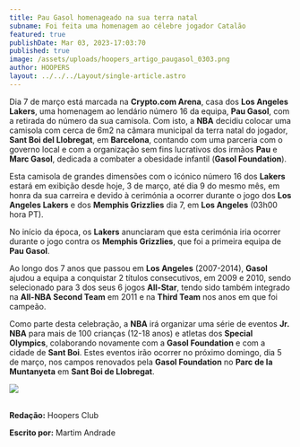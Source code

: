 ```yaml
---
title: Pau Gasol homenageado na sua terra natal
subname: Foi feita uma homenagem ao célebre jogador Catalão
featured: true
publishDate: Mar 03, 2023-17:03:70
published: true
image: /assets/uploads/hoopers_artigo_paugasol_0303.png
author: HOOPERS
layout: ../../../Layout/single-article.astro
---
```

Dia 7 de março está marcada na **Crypto.com Arena**, casa dos **Los Angeles Lakers**, uma homenagem ao lendário número 16 da equipa, **Pau Gasol**, com a retirada do número da sua camisola. Com isto, a **NBA** decidiu colocar uma camisola com cerca de 6m2 na câmara municipal da terra natal do jogador, **Sant Boi del Llobregat**, em **Barcelona**, contando com uma parceria com o governo local e com a organização sem fins lucrativos dos irmãos **Pau** e **Marc Gasol**, dedicada a combater a obesidade infantil (**Gasol Foundation**).

Esta camisola de grandes dimensões com o icónico número 16 dos **Lakers** estará em exibição desde hoje, 3 de março, até dia 9 do mesmo mês, em honra da sua carreira e devido à cerimónia a ocorrer durante o jogo dos **Los Angeles Lakers** e dos **Memphis Grizzlies** dia 7, em **Los Angeles** (03h00 hora PT).

No início da época, os **Lakers** anunciaram que esta cerimónia iria ocorrer durante o jogo contra os **Memphis Grizzlies**, que foi a primeira equipa de **Pau Gasol**.

Ao longo dos 7 anos que passou em **Los Angeles** (2007-2014), **Gasol** ajudou a equipa a conquistar 2 títulos consecutivos, em 2009 e 2010, sendo selecionado para 3 dos seus 6 jogos **All-Star**, tendo sido também integrado na **All-NBA Second Team** em 2011 e na **Third Team** nos anos em que foi campeão.

Como parte desta celebração, a **NBA** irá organizar uma série de eventos **Jr. NBA** para mais de 100 crianças (12-18 anos) e atletas dos **Special Olympics**, colaborando novamente com a **Gasol Foundation** e com a cidade de **Sant Boi**. Estes eventos irão ocorrer no próximo domingo, dia 5 de março, nos campos renovados pela **Gasol Foundation** no **Parc de la Muntanyeta** em **Sant Boi de Llobregat**.

![](/assets/uploads/whatsapp-image-2023-03-03-at-17.50.45.jpeg)

**\
Redação:** Hoopers Club

**Escrito por:** Martim Andrade